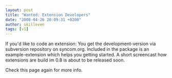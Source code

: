 ```yaml
---
layout: post
title: "Wanted: Extension Developers"
date: "2008-04-26 20:09:31 +0200"
author: skilleven
tags: [v1]
---
```


If you'd like to code an extension: You get the development-version via subversion repository on syncom.org.
Included in the package is an example-extension which helps you getting started.
A short screencast how extensions are build im 0.8 is about to be released soon.

Check this page again for more info.
